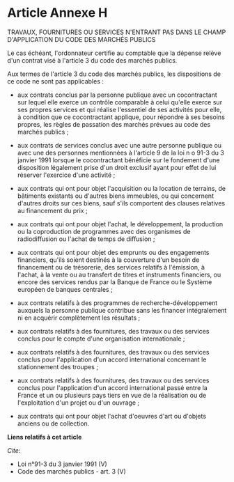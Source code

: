 # Article Annexe H

TRAVAUX, FOURNITURES OU SERVICES N'ENTRANT PAS DANS LE CHAMP D'APPLICATION DU CODE DES MARCHÉS PUBLICS 

Le cas échéant, l'ordonnateur certifie au comptable que la dépense relève d'un contrat visé à l'article 3 du code des marchés
publics. 

Aux termes de l'article 3 du code des marchés publics, les dispositions de ce code ne sont pas applicables :

- aux contrats conclus par la personne publique avec un cocontractant sur lequel elle exerce un contrôle comparable à celui
qu'elle exerce sur ses propres services et qui réalise l'essentiel de ses activités pour elle, à condition que ce
cocontractant applique, pour répondre à ses besoins propres, les règles de passation des marchés prévues au code des marchés
publics ;

- aux contrats de services conclus avec une autre personne publique ou avec une des personnes mentionnées à l'article 9 de la
loi n o 91-3 du 3 janvier 1991 lorsque le cocontractant bénéficie sur le fondement d'une disposition légalement prise d'un
droit exclusif ayant pour effet de lui réserver l'exercice d'une activité ;

- aux contrats qui ont pour objet l'acquisition ou la location de terrains, de bâtiments existants ou d'autres biens
immeubles, ou qui concernent d'autres droits sur ces biens, sauf s'ils comportent des clauses relatives au financement du
prix ;

- aux contrats qui ont pour objet l'achat, le développement, la production ou la coproduction de programmes avec des
organismes de radiodiffusion ou l'achat de temps de diffusion ;

- aux contrats qui ont pour objet des emprunts ou des engagements financiers, qu'ils soient destinés à la couverture d'un
besoin de financement ou de trésorerie, des services relatifs à l'émission, à l'achat, à la vente ou au transfert de titres
et instruments financiers, ou encore des services rendus par la Banque de France ou le Système européen de banques
centrales ;

- aux contrats relatifs à des programmes de recherche-développement auxquels la personne publique contribue sans les financer
intégralement ni en acquérir complètement les résultats ;

- aux contrats relatifs à des fournitures, des travaux ou des services conclus pour le compte d'une organisation
internationale ;

- aux contrats relatifs à des fournitures, des travaux ou des services conclus pour l'application d'un accord international
concernant le stationnement des troupes ;

- aux contrats relatifs à des fournitures, des travaux ou des services conclus pour l'application d'un accord international
passé entre la France et un ou plusieurs pays tiers en vue de la réalisation ou de l'exploitation d'un projet ou d'un
ouvrage ;

- aux contrats qui ont pour objet l'achat d'oeuvres d'art ou d'objets anciens ou de collection.

**Liens relatifs à cet article**

_Cite_:

  - Loi n°91-3 du 3 janvier 1991 (V)
  - Code des marchés publics - art. 3 (V)
